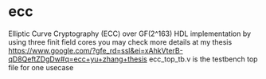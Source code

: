 # ecc
Elliptic Curve Cryptography (ECC) over GF(2^163) HDL implementation by using three finit field cores
you may check more details at my thesis
https://www.google.com/?gfe_rd=ssl&ei=xAhkVterB-qD8QeftZDgDw#q=ecc+yu+zhang+thesis
ecc_top_tb.v is the testbench top file for one usecase
